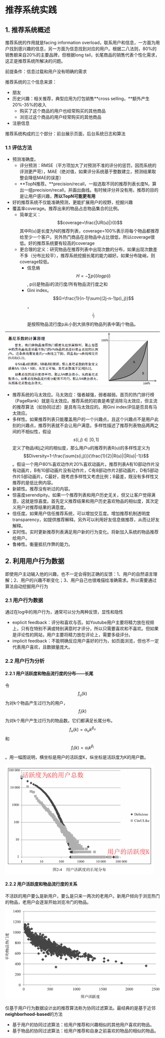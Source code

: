 # 推荐系统实践

## 1. 推荐系统概述

推荐系统的作用就是facing information overload，联系用户和信息，一方面为用户找到感兴趣的信息，另一方面为信息找到对应的用户。根据二八法则，80%的销售额来自20%的主要品牌，但根据long tail，长尾商品的销售代表个性化需求，这正是推荐系统所解决的问题。

前提条件：信息过载和用户没有明确的需求

推荐系统的三个信息来源：

* 朋友
* 历史兴趣：相关推荐，典型应用为打包销售**cross selling，**额外产生20%-35%的收入
  * 购买了这个商品的用户也经常购买的其他商品
  * 浏览过这个商品的用户经常购买的其他商品
* 注册信息

推荐系统构成的三个部分：前台展示页面，后台系统日志和算法

### 1.1 评估方法

* 预测准确度。
  * 评分预测：RMSE（平方项加大了对预测不准的评分的惩罚，因而系统的评测更严苛），MAE（绝对值，如果评分系统基于整数建立，预测结果取整会降低MAE的误差）
  * **TopN推荐。**precision/recall，一般选取不同的推荐列表长度N，算出一组precision/recall，并画出曲线。有时候评分并没有用，推荐的目的是让用户感兴趣，**所以TopN可能更有用**
* 好的推荐系统不仅能准确预测，更能扩展用户的视野，挖掘兴趣
* 覆盖率coverage。推荐出来的物品占总物品集合的比例。
  * 简单定义： $$coverage=\frac{|UR(u)|}{I}$$ 其中R\(u\)是长度为N的推荐列表，coverage=100%表示将每个物品都推荐给至少一个客户。另外热门商品在总物品中占比很低，所以coverage很低。好的推荐系统要有较高的coverage
  * 更合理的定义：研究物品在推荐列表中出现次数的分布，如果出现次数差不多（分布比较平），推荐系统挖掘长尾的能力越好。如果分布陡峭，则coverage较低。
    * 信息熵 $$H=-\sum{p(i)logp(i)}$$ , p\(i\)是物品i的流行度/所有物品流行度之和
    * Gini index。 $$G=\frac{1}{n-1}\sum{(2j-n-1)p(i_j)}$$， $$i_j$$ 是按照物品流行度p从小到大排序的物品列表中第j个物品。

![](../.gitbook/assets/image%20%2842%29.png)

* 推荐系统的马太效应。马太效应：强者越强，弱者越弱。首页的热门排行榜（PageRank）就是马太效应。推荐系统的初衷是希望消除马太效应，但主流的推荐算法（如协同过滤）是具有马太效应的。用Gini index评估是否具有马太效应。
* 多样性。如果推荐列表只能覆盖用户的一个兴趣点，且这个兴趣点不是用户此刻的兴趣点，推荐列表就不会让用户满意。多样性描述了推荐列表物品两两之间的不相似性，假设 $$s(i, j)\in[0,1]$$ 定义了物品i和j之间的相似度，那么用户u的推荐列表R\(u\)的多样性定义为 $$Diversity=1-\frac{\sum{s(i,j)}}{\frac{1}{2}|R(u)|(|R(u)|-1)}$$。假设一个用户80%喜欢动作片20%喜欢动画片。推荐列表A有10部动作片没有动画片，B有10部动画片没有动作片，C有8部动作片2部动画片，D有5部动作片5部动画片。C最好，既考虑多样性又考虑比例；B最差，既没有多样性又推荐的是低比例内容。 
* 新颖性。推荐没有听过的内容。
* 惊喜度serendipity。如果一个推荐列表和用户历史无关，但又让客户觉得满意，这就是惊喜度。首先定义推荐结果和用户历史喜欢物品的相似度，其次定义用户对推荐结果的满意度。
* 信任度。如果用户信任推荐系统，可以增加交互度。增加推荐机制透明度transparency，如提供推荐解释。另外可以利用好友信息做推荐，从而让好友解释。
* 实时性。实时更新推荐列表满足用户新的行为变化。将新加入系统的物品推荐给用户。
* 鲁棒性。衡量抵抗作弊的能力。

## 2. 利用用户行为数据

即使用户主动输入他的兴趣，也不一定会得到正确的反馈：1、用户的自然语言理解；2、用户的兴趣不断变化；3、用户自己也很难描绘准确需求。所以需要通过算法自动挖掘用户行为

### 2.1 用户行为数据

通过在log中的用户行为，通常可以分为两种反馈，显性和隐性

* explicit feedback：评分和喜欢与否。如Youtube用户主要将精力放在视频上，只有在特别不满或特别满意时才评分，所以只需要喜欢和不喜欢。但如果是评论性的网站，用户主要将精力放在评论上，需要多级评分。
* implicit feedback：不能明确反应用户喜好的行为，如页面浏览，但也不一定代表用户喜欢，且数据量庞大。

### 2.2 用户行为分析

#### 2.2.1 用户活跃度和物品流行度的分布——长尾

令 $$f_u(k)$$为对k个物品产生过行为的用户， $$f_i(k)$$为对k个用户产生过行为的物品数。它们都满足长尾分布。$$f_u(k)=\alpha_uk^{\beta_u}$$和$$f_i(k)=\alpha_ik^{\beta_i}$$。用一幅图说明，横坐标是用户的活跃度K，纵坐标是活跃度为K的用户数。

![](../.gitbook/assets/image%20%2843%29.png)

#### 2.2.2 用户活跃度和物品流行度的关系

不活跃的用户要么是新用户，要么是只来一两次的老用户。新用户倾向于浏览热门的物品，老用户会逐渐开始浏览冷门的物品。

![](../.gitbook/assets/image%20%2841%29.png)

仅基于用户行为数据设计出的推荐算法称为协同过滤算法。最经典的是基于近邻**neighborhood-based**的方法

* 基于用户的协同过滤算法：给用户推荐和兴趣相似的其他用户喜欢的物品。
* 基于物品的协同过滤算法：给用户推荐和自身之前喜欢的物品的相似的物品。


